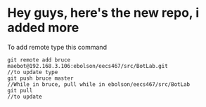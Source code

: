 # Hey guys, here's the new repo, i added more
To add remote type this command 

```
git remote add bruce maebot@192.168.3.106:ebolson/eecs467/src/BotLab.git
//to update type
git push bruce master
//While in bruce, pull while in ebolson/eecs467/src/BotLab
git pull
//to update
```
